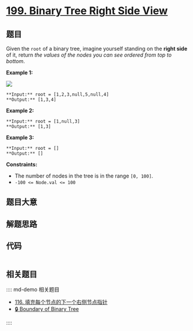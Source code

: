 # [199. Binary Tree Right Side View](https://leetcode.com/problems/binary-tree-right-side-view)

## 题目

Given the `root` of a binary tree, imagine yourself standing on the **right
side** of it, return _the values of the nodes you can see ordered from top to
bottom_.



**Example 1:**

![](https://assets.leetcode.com/uploads/2021/02/14/tree.jpg)

    
    
    **Input:** root = [1,2,3,null,5,null,4]
    **Output:** [1,3,4]
    

**Example 2:**

    
    
    **Input:** root = [1,null,3]
    **Output:** [1,3]
    

**Example 3:**

    
    
    **Input:** root = []
    **Output:** []
    



**Constraints:**

  * The number of nodes in the tree is in the range `[0, 100]`.
  * `-100 <= Node.val <= 100`


## 题目大意

## 解题思路

## 代码

```javascript

```

## 相关题目

:::: md-demo 相关题目
- [116. 填充每个节点的下一个右侧节点指针](./0116.md)
- [🔒 Boundary of Binary Tree](https://leetcode.com/problems/boundary-of-binary-tree)

::::
